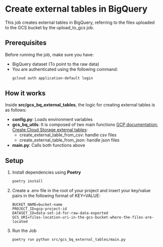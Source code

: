 # Create external tables in BigQuery

This job creates external tables in BigQuery, referring to the files uploaded to the GCS bucket by the upload_to_gcs job.

## Prerequisites

Before running the job, make sure you have:

- BigQuery dataset (To point to the raw data)
- You are authenticated using the following command:
   ```bash
   gcloud auth application-default login

## How it works
Inside **src/gcs_bq_external_tables**, the logic for creating external tables is as follows:
- **config.py**: Loads environment variables
- **gcs_bq_utils**: It is composed of two main functions [GCP documentation: Create Cloud Storage external tables](https://cloud.google.com/bigquery/docs/external-data-cloud-storage):
    - create_external_table_from_csv: handle csv files
    - create_external_table_from_json:  handle json files
- **main.py**: Calls both functions above 

## Setup

1. Install dependencies using **Poetry**
   ```bash
   poetry install

2. Create a .env file in the root of your project and insert your key/value pairs in the following format of KEY=VALUE:
    ```.env
    BUCKET_NAME=bucket-name
    PROJECT_ID=gcp-project-id
    DATASET_ID=data-set-id-for-raw-data-exported
    GCS_URI=files-location-uri-in-the-gcs-bucket-where-the-files-are-located

3. Run the Job
   ```bash
   poetry run python src/gcs_bq_external_tables/main.py
